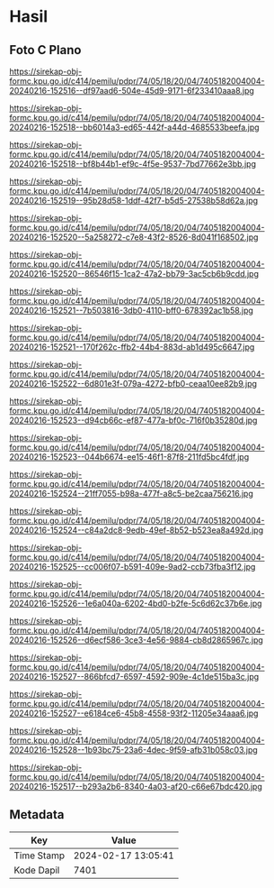 # Hasil

## Foto C Plano

https://sirekap-obj-formc.kpu.go.id/c414/pemilu/pdpr/74/05/18/20/04/7405182004004-20240216-152516--df97aad6-504e-45d9-9171-6f233410aaa8.jpg

https://sirekap-obj-formc.kpu.go.id/c414/pemilu/pdpr/74/05/18/20/04/7405182004004-20240216-152518--bb6014a3-ed65-442f-a44d-4685533beefa.jpg

https://sirekap-obj-formc.kpu.go.id/c414/pemilu/pdpr/74/05/18/20/04/7405182004004-20240216-152518--bf8b44b1-ef9c-4f5e-9537-7bd77662e3bb.jpg

https://sirekap-obj-formc.kpu.go.id/c414/pemilu/pdpr/74/05/18/20/04/7405182004004-20240216-152519--95b28d58-1ddf-42f7-b5d5-27538b58d62a.jpg

https://sirekap-obj-formc.kpu.go.id/c414/pemilu/pdpr/74/05/18/20/04/7405182004004-20240216-152520--5a258272-c7e8-43f2-8526-8d041f168502.jpg

https://sirekap-obj-formc.kpu.go.id/c414/pemilu/pdpr/74/05/18/20/04/7405182004004-20240216-152520--86546f15-1ca2-47a2-bb79-3ac5cb6b9cdd.jpg

https://sirekap-obj-formc.kpu.go.id/c414/pemilu/pdpr/74/05/18/20/04/7405182004004-20240216-152521--7b503816-3db0-4110-bff0-678392ac1b58.jpg

https://sirekap-obj-formc.kpu.go.id/c414/pemilu/pdpr/74/05/18/20/04/7405182004004-20240216-152521--170f262c-ffb2-44b4-883d-ab1d495c6647.jpg

https://sirekap-obj-formc.kpu.go.id/c414/pemilu/pdpr/74/05/18/20/04/7405182004004-20240216-152522--6d801e3f-079a-4272-bfb0-ceaa10ee82b9.jpg

https://sirekap-obj-formc.kpu.go.id/c414/pemilu/pdpr/74/05/18/20/04/7405182004004-20240216-152523--d94cb66c-ef87-477a-bf0c-716f0b35280d.jpg

https://sirekap-obj-formc.kpu.go.id/c414/pemilu/pdpr/74/05/18/20/04/7405182004004-20240216-152523--044b6674-ee15-46f1-87f8-211fd5bc4fdf.jpg

https://sirekap-obj-formc.kpu.go.id/c414/pemilu/pdpr/74/05/18/20/04/7405182004004-20240216-152524--21ff7055-b98a-477f-a8c5-be2caa756216.jpg

https://sirekap-obj-formc.kpu.go.id/c414/pemilu/pdpr/74/05/18/20/04/7405182004004-20240216-152524--c84a2dc8-9edb-49ef-8b52-b523ea8a492d.jpg

https://sirekap-obj-formc.kpu.go.id/c414/pemilu/pdpr/74/05/18/20/04/7405182004004-20240216-152525--cc006f07-b591-409e-9ad2-ccb73fba3f12.jpg

https://sirekap-obj-formc.kpu.go.id/c414/pemilu/pdpr/74/05/18/20/04/7405182004004-20240216-152526--1e6a040a-6202-4bd0-b2fe-5c6d62c37b6e.jpg

https://sirekap-obj-formc.kpu.go.id/c414/pemilu/pdpr/74/05/18/20/04/7405182004004-20240216-152526--d6ecf586-3ce3-4e56-9884-cb8d2865967c.jpg

https://sirekap-obj-formc.kpu.go.id/c414/pemilu/pdpr/74/05/18/20/04/7405182004004-20240216-152527--866bfcd7-6597-4592-909e-4c1de515ba3c.jpg

https://sirekap-obj-formc.kpu.go.id/c414/pemilu/pdpr/74/05/18/20/04/7405182004004-20240216-152527--e6184ce6-45b8-4558-93f2-11205e34aaa6.jpg

https://sirekap-obj-formc.kpu.go.id/c414/pemilu/pdpr/74/05/18/20/04/7405182004004-20240216-152528--1b93bc75-23a6-4dec-9f59-afb31b058c03.jpg

https://sirekap-obj-formc.kpu.go.id/c414/pemilu/pdpr/74/05/18/20/04/7405182004004-20240216-152517--b293a2b6-8340-4a03-af20-c66e67bdc420.jpg


## Metadata

| Key        | Value               |
| ---------- | ------------------- |
| Time Stamp | 2024-02-17 13:05:41 |
| Kode Dapil | 7401                |



